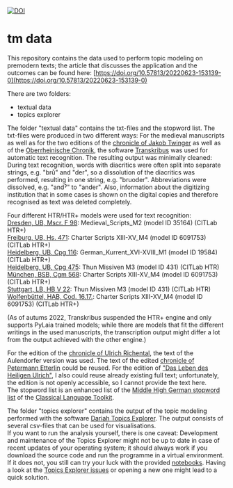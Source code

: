 [![DOI](https://zenodo.org/badge/475851169.svg)](https://zenodo.org/doi/10.5281/zenodo.13788940)


# tm data

This repository contains the data used to perform topic modeling on premodern texts; the article that discusses the application and the outcomes can be found here: [https://doi.org/10.57813/20220623-153139-0](https://doi.org/10.57813/20220623-153139-0)

There are two folders:
* textual data
* topics explorer 

The folder "textual data" contains the txt-files and the stopword list. 
The txt-files were produced in two different ways: 
For the medieval manuscripts as well as for the two editions of the [chronicle of Jakob Twinger](https://de.wikisource.org/wiki/Die_Chroniken_der_deutschen_St%C3%A4dte#Die_Chroniken_der_oberrheinischen_St%C3%A4dte._Stra%C3%9Fburg) as well as of the [Oberrheinische Chronik](http://dl.ub.uni-freiburg.de/diglit/grieshaber1850a/0017/image?sid=f39b41f27183a69038021538897f5344#current_page), the software [Transkribus](https://readcoop.eu/transkribus/?sc=Transkribus) was used for automatic text recognition. The resulting output was minimally cleaned: During text recognition, words with diacritics were often split into separate strings, e.g. "brů" and "der", so a dissolution of the diacritics was performed, resulting in one string, e.g. "bruoder". Abbreviations were dissolved, e.g. "andˀ" to "ander". Also, information about the digitizing institution that in some cases is shown on the digital copies and therefore recognised as text was deleted completely.  
  
Four different HTR/HTR+ models were used for text recognition:  
[Dresden, UB, Mscr. F 98](https://handschriftencensus.de/18800): Medieval_Scripts_M2 (model ID 35164)  (CITLab HTR+)  
[Freiburg, UB, Hs. 471](https://handschriftencensus.de/13868): Charter Scripts XIII-XV_M4 (model ID 6091753)  (CITLab HTR+)  
[Heidelberg, UB, Cpg 116](https://handschriftencensus.de/10347): German_Kurrent_XVI-XVIII_M1 (model ID 19584)  (CITLab HTR+)  
[Heidelberg, UB, Cpg 475](https://handschriftencensus.de/10406): Thun Missiven M3 (model ID 431)  (CITLab HTR)  
[München, BSB, Cgm 568](https://handschriftencensus.de/6173): Charter Scripts XIII-XV_M4 (model ID 6091753)  (CITLab HTR+)  
[Stuttgart, LB, HB V 22](https://handschriftencensus.de/5897): Thun Missiven M3 (model ID 431)  (CITLab HTR)  
[Wolfenbüttel, HAB, Cod. 16.17.](https://handschriftencensus.de/6669): Charter Scripts XIII-XV_M4 (model ID 6091753)  (CITLab HTR+)  

(As of autums 2022, Transkribus suspended the HTR+ engine and only supports PyLaia trained models; while there are models that fit the different writings in the used manuscripts, the transcription output might differ a lot from the output achieved with the other engine.)
  
For the edition of the [chronicle of Ulrich Richental](https://edition.mgh.de/001/html/edition.html), the text of the Aulendorfer version was used. The text of the edited [chronicle of Petermann Etterlin](https://www.e-helvetica.nb.admin.ch/view/nbdig-59267!urn%3Anbn%3Ach%3Anbdig-59267%3Anbdig-59267_11.pdf?q=&v=all&urn=nbdig-59267&waybackMode=page&start=0&rows=20&sort=score%20desc%2C%20ehs_urn_id%20asc) could be reused. For the edition of ["Das Leben des Heiligen Ulrich"](https://doi.org/10.1515/9783110816815), I also could reuse already existing full text; unfortunately, the edition is not openly accessible, so I cannot provide the text here.  
The stopword list is an enhanced list of the [Middle High German stopword list](https://docs.cltk.org/en/latest/languages.html#middle-high-german) of the [Classical Language Toolkit](http://cltk.org/).

The folder "topics explorer" contains the output of the topic modeling performed with the software [Dariah Topics Explorer](https://dariah-de.github.io/TopicsExplorer/). The output consists of several csv-files that can be used for visualisations.  
If you want to run the analysis yourself, there is one caveat: Development and maintenance of the Topics Explorer might not be up to date in case of recent updates of your operating system; it should always work if you download the source code and run the programme in a virtual environment. If it does not, you still can try your luck with the provided [notebooks](https://github.com/DARIAH-DE/Topics/tree/master/notebooks). Having a look at the [Topics Explorer issues](https://github.com/DARIAH-DE/TopicsExplorer/issues) or opening a new one might lead to a quick solution.

